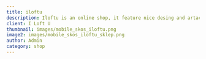 ```yaml
---
title: iloftu
description: Iloftu is an online shop, it feature nice desing and artactive product presentation. The shop has a very intuitive transaction process with many payment options.
client: I Loft U
thumbnail: images/mobile_skos_iloftu.png
image2: images/mobile_skos_iloftu_sklep.png
author: Admin
category: shop
---
```

